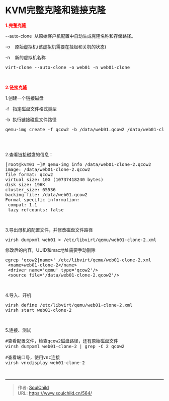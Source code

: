 # KVM完整克隆和链接克隆

<!--more-->
<span style="color: #ff0000;"><strong>1.完整克隆</strong></span>

--auto-clone  从原始客户机配置中自动生成克隆名称和存储路径。

-o    原始虚拟机(该虚拟机需要在挂起和关机的状态)

-n    新的虚拟机名称
<pre>virt-clone --auto-clone -o web01 -n web01-clone</pre>
&nbsp;

<span style="color: #ff0000;"><strong>2.链接克隆</strong></span>

1.创建一个链接磁盘

-f   指定磁盘文件格式类型

-b  执行链接磁盘文件路径
<pre>qemu-img create -f qcow2 -b /data/web01.qcow2 /data/web01-clone-2.qcow2

</pre>
&nbsp;

2.查看链接磁盘的信息：
<pre>[root@kvm01 ~]# qemu-img info /data/web01-clone-2.qcow2 
image: /data/web01-clone-2.qcow2
file format: qcow2
virtual size: 10G (10737418240 bytes)
disk size: 196K
cluster_size: 65536
backing file: /data/web01.qcow2
Format specific information:
 compat: 1.1
 lazy refcounts: false</pre>
&nbsp;

3.导出母机的配置文件，并修改磁盘文件路径
<pre>virsh dumpxml web01 &gt; /etc/libvirt/qemu/web01-clone-2.xml</pre>
修改后的内容，UUID和mac地址需要手动删除
<pre>egrep 'qcow2|name&gt;' /etc/libvirt/qemu/web01-clone-2.xml
 &lt;name&gt;web01-clone-2&lt;/name&gt;
 &lt;driver name='qemu' type='qcow2'/&gt;
 &lt;source file='/data/web01-clone-2.qcow2'/&gt;</pre>
&nbsp;

4.导入、开机
<pre>virsh define /etc/libvirt/qemu/web01-clone-2.xml
virsh start web01-clone-2</pre>
&nbsp;

5.连接、测试
<pre>#查看配置文件，检查qcow2磁盘路径，还有原始磁盘文件
virsh dumpxml web01-clone-2 | grep -C 2 qcow2

#查看端口号，使用vnc连接
virsh vncdisplay web01-clone-2</pre>
&nbsp;


---

> 作者: [SoulChild](https://www.soulchild.cn)  
> URL: https://www.soulchild.cn/564/  

